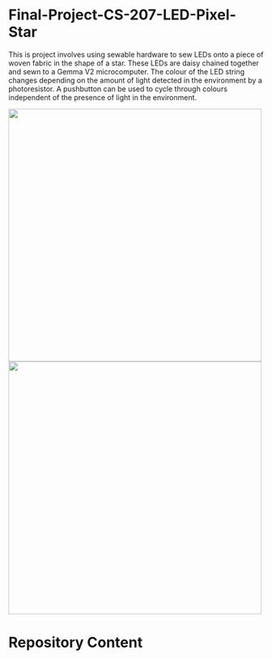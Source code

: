 # Final-Project-CS-207-LED-Pixel-Star
This is project involves using sewable hardware to sew LEDs onto a piece of woven fabric in the shape of a star. These LEDs are daisy chained together and sewn to a Gemma V2 microcomputer. The colour of the LED string changes depending on the amount of light detected in the environment by a photoresistor. A pushbutton can be used to cycle through colours independent of the presence of light in the environment.

<img src=IMG_20200409_170133.jpg width = "500">
<img src=IMG_20200409_170221.jpg width = "500">

# Repository Content
